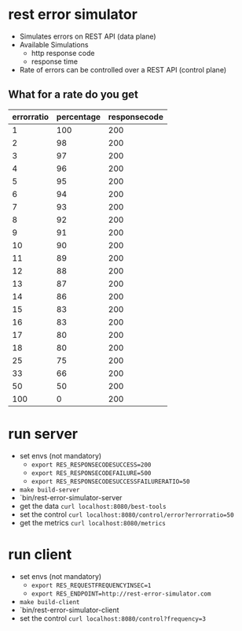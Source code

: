 # rest error simulator

* Simulates errors on REST API (data plane)
* Available Simulations
  * http response code
  * response time
* Rate of errors can be controlled over a REST API (control plane)

## What for a rate do you get

| errorratio | percentage | responsecode |
|------------|------------|--------------|
| 1          | 100        | 200          |
| 2          | 98         | 200          |
| 3          | 97         | 200          |
| 4          | 96         | 200          |
| 5          | 95         | 200          |
| 6          | 94         | 200          |
| 7          | 93         | 200          |
| 8          | 92         | 200          |
| 9          | 91         | 200          |
| 10         | 90         | 200          |
| 11         | 89         | 200          |
| 12         | 88         | 200          |
| 13         | 87         | 200          |
| 14         | 86         | 200          |
| 15         | 83         | 200          |
| 16         | 83         | 200          |
| 17         | 80         | 200          |
| 18         | 80         | 200          |
| 25         | 75         | 200          |
| 33         | 66         | 200          |
| 50         | 50         | 200          |
| 100        | 0          | 200          |

# run server

* set envs (not mandatory) 
  * `export RES_RESPONSECODESUCCESS=200`
  * `export RES_RESPONSECODEFAILURE=500`
  * `export RES_RESPONSECODESUCCESSFAILURERATIO=50`
* `make build-server`
* `bin/rest-error-simulator-server
* get the data `curl localhost:8080/best-tools`
* set the control `curl localhost:8080/control/error?errorratio=50`
* get the metrics `curl localhost:8080/metrics`

# run client

* set envs (not mandatory) 
  * `export RES_REQUESTFREQUENCYINSEC=1`
  * `export RES_ENDPOINT=http://rest-error-simulator.com`
* `make build-client`
* `bin/rest-error-simulator-client
* set the control `curl localhost:8080/control?frequency=3`

